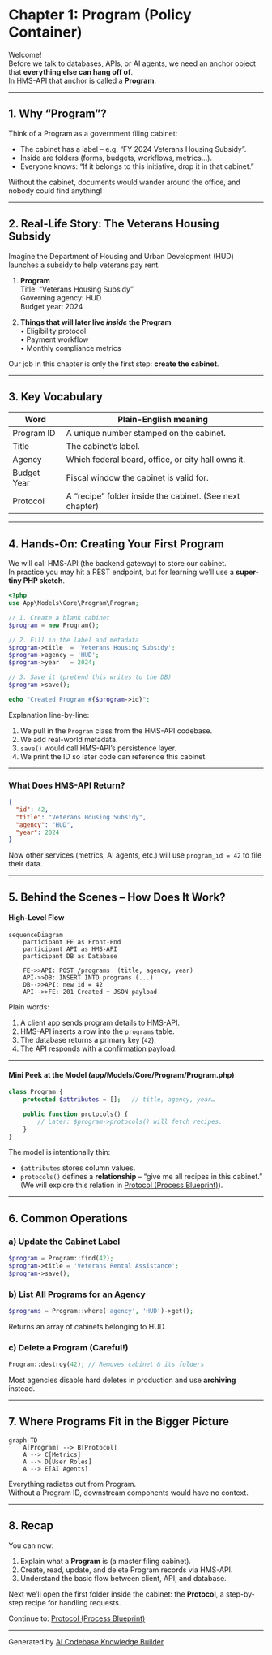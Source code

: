 # Chapter 1: Program (Policy Container)

Welcome!  
Before we talk to databases, APIs, or AI agents, we need an anchor object that **everything else can hang off of**.  
In HMS-API that anchor is called a **Program**.

---

## 1. Why “Program”?

Think of a Program as a government filing cabinet:

* The cabinet has a label – e.g. “FY 2024 Veterans Housing Subsidy”.  
* Inside are folders (forms, budgets, workflows, metrics…).  
* Everyone knows: “If it belongs to this initiative, drop it in that cabinet.”

Without the cabinet, documents would wander around the office, and nobody could find anything!

---

## 2. Real-Life Story: The Veterans Housing Subsidy

Imagine the Department of Housing and Urban Development (HUD) launches a subsidy to help veterans pay rent.

1. **Program**  
   Title: “Veterans Housing Subsidy”  
   Governing agency: HUD  
   Budget year: 2024

2. **Things that will later live _inside_ the Program**  
   • Eligibility protocol  
   • Payment workflow  
   • Monthly compliance metrics  

Our job in this chapter is only the first step: **create the cabinet**.

---

## 3. Key Vocabulary

| Word                 | Plain-English meaning                                   |
|----------------------|---------------------------------------------------------|
| Program ID           | A unique number stamped on the cabinet.                 |
| Title                | The cabinet’s label.                                    |
| Agency               | Which federal board, office, or city hall owns it.      |
| Budget Year          | Fiscal window the cabinet is valid for.                 |
| Protocol             | A “recipe” folder inside the cabinet. (See next chapter)|

---

## 4. Hands-On: Creating Your First Program

We will call HMS-API (the backend gateway) to store our cabinet.  
In practice you may hit a REST endpoint, but for learning we’ll use a **super-tiny PHP sketch**.

```php
<?php
use App\Models\Core\Program\Program;

// 1. Create a blank cabinet
$program = new Program();

// 2. Fill in the label and metadata
$program->title  = 'Veterans Housing Subsidy';
$program->agency = 'HUD';
$program->year   = 2024;

// 3. Save it (pretend this writes to the DB)
$program->save();

echo "Created Program #{$program->id}";
```

Explanation line-by-line:

1. We pull in the `Program` class from the HMS-API codebase.  
2. We add real-world metadata.  
3. `save()` would call HMS-API’s persistence layer.  
4. We print the ID so later code can reference this cabinet.

---

### What Does HMS-API Return?

```json
{
  "id": 42,
  "title": "Veterans Housing Subsidy",
  "agency": "HUD",
  "year": 2024
}
```

Now other services (metrics, AI agents, etc.) will use `program_id = 42` to file their data.

---

## 5. Behind the Scenes – How Does It Work?

#### High-Level Flow

```mermaid
sequenceDiagram
    participant FE as Front-End
    participant API as HMS-API
    participant DB as Database

    FE->>API: POST /programs  (title, agency, year)
    API->>DB: INSERT INTO programs (...)
    DB-->>API: new id = 42
    API-->>FE: 201 Created + JSON payload
```

Plain words:

1. A client app sends program details to HMS-API.  
2. HMS-API inserts a row into the `programs` table.  
3. The database returns a primary key (`42`).  
4. The API responds with a confirmation payload.

---

#### Mini Peek at the Model (app/Models/Core/Program/Program.php)

```php
class Program {
    protected $attributes = [];   // title, agency, year…

    public function protocols() {
        // Later: $program->protocols() will fetch recipes.
    }
}
```

The model is intentionally thin:

* `$attributes` stores column values.  
* `protocols()` defines a **relationship** – “give me all recipes in this cabinet.”  
  (We will explore this relation in [Protocol (Process Blueprint)](02_protocol__process_blueprint__.md)).

---

## 6. Common Operations

### a) Update the Cabinet Label

```php
$program = Program::find(42);
$program->title = 'Veterans Rental Assistance';
$program->save();
```

### b) List All Programs for an Agency

```php
$programs = Program::where('agency', 'HUD')->get();
```

Returns an array of cabinets belonging to HUD.

### c) Delete a Program (Careful!)

```php
Program::destroy(42); // Removes cabinet & its folders
```

Most agencies disable hard deletes in production and use **archiving** instead.

---

## 7. Where Programs Fit in the Bigger Picture

```mermaid
graph TD
    A[Program] --> B[Protocol]
    A --> C[Metrics]
    A --> D[User Roles]
    A --> E[AI Agents]
```
Everything radiates out from Program.  
Without a Program ID, downstream components would have no context.

---

## 8. Recap

You can now:

1. Explain what a **Program** is (a master filing cabinet).  
2. Create, read, update, and delete Program records via HMS-API.  
3. Understand the basic flow between client, API, and database.

Next we’ll open the first folder inside the cabinet: the **Protocol**, a step-by-step recipe for handling requests.

Continue to: [Protocol (Process Blueprint)](02_protocol__process_blueprint__.md)

---

Generated by [AI Codebase Knowledge Builder](https://github.com/The-Pocket/Tutorial-Codebase-Knowledge)